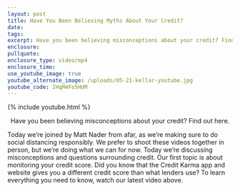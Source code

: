 ```yaml
---
layout: post
title: Have You Been Believing Myths About Your Credit?
date:
tags:
excerpt: Have you been believing misconceptions about your credit? Find out here.
enclosure:
pullquote:
enclosure_type: video/mp4
enclosure_time:
use_youtube_image: true
youtube_alternate_image: /uploads/05-21-kellar-youtube.jpg
youtube_code: IHqM4Fo5HUM
---
```


{% include youtube.html %}<center>Have you been believing misconceptions about your credit? Find out here.</center>

Today we’re joined by Matt Nader from afar, as we’re making sure to do social distancing responsibly. We prefer to shoot these videos together in person, but we’re doing what we can for now. Today we’re discussing misconceptions and questions surrounding credit. Our first topic is about monitoring your credit score. Did you know that the Credit Karma app and website gives you a different credit score than what lenders use? To learn everything you need to know, watch our latest video above.&nbsp;